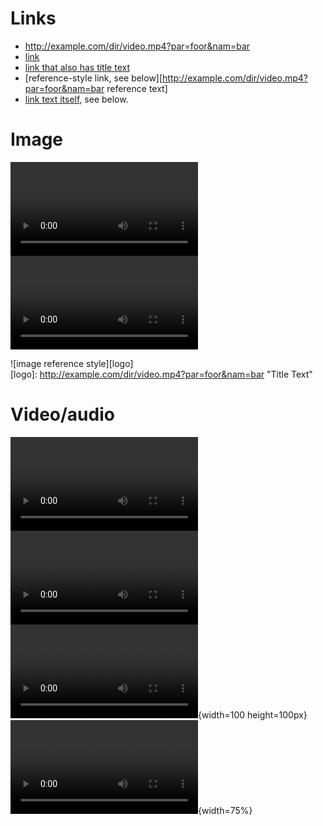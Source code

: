 # Links
- http://example.com/dir/video.mp4?par=foor&nam=bar
- [link](http://example.com/dir/video.mp4?par=foor&nam=bar)
- [link that also has title text](http://example.com/dir/video.mp4?par=foor&nam=bar "This link takes you to somewhere!")
- [reference-style link, see below][http://example.com/dir/video.mp4?par=foor&nam=bar reference text]
- [link text itself][], see below.

[arbitrary case-insensitive reference text]: http://example.com/dir/video.mp4?par=foor&nam=bar  
[1]: http://example.com/dir/video.mp4?par=foor&nam=bar
[link text itself]: http://example.com/dir/video.mp4?par=foor&nam=bar

# Image

![image](http://example.com/dir/video.mp4?par=foor&nam=bar)  
![image with title text](http://example.com/dir/video.mp4?par=foor&nam=bar "Title Text")  

![image reference style][logo]  
[logo]: http://example.com/dir/video.mp4?par=foor&nam=bar "Title Text"

# Video/audio

![Video](http://example.com/dir/video.mp4?par=foor&nam=bar)  
![Video with title text](http://example.com/dir/video.mp4?par=foor&nam=bar)  
![Video with title text with absolute size](http://example.com/dir/video.mp4?par=foor&nam=bar "Title Text"){width=100 height=100px}  
![Video with title text with relative size](http://example.com/dir/video.mp4?par=foor&nam=bar "Title Text"){width=75%}

